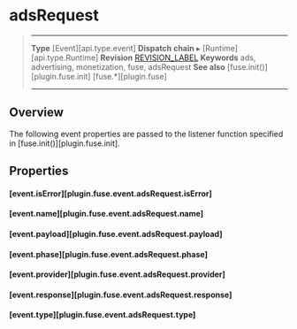 
# adsRequest

> --------------------- ------------------------------------------------------------------------------------------
> __Type__              [Event][api.type.event]
> __Dispatch chain__    &#9656; [Runtime][api.type.Runtime]
> __Revision__          [REVISION_LABEL](REVISION_URL)
> __Keywords__          ads, advertising, monetization, fuse, adsRequest
> __See also__			[fuse.init()][plugin.fuse.init]
>						[fuse.*][plugin.fuse]
> --------------------- ------------------------------------------------------------------------------------------

## Overview

The following event properties are passed to the listener function specified in [fuse.init()][plugin.fuse.init].


## Properties

#### [event.isError][plugin.fuse.event.adsRequest.isError]

#### [event.name][plugin.fuse.event.adsRequest.name]

#### [event.payload][plugin.fuse.event.adsRequest.payload]

#### [event.phase][plugin.fuse.event.adsRequest.phase]

#### [event.provider][plugin.fuse.event.adsRequest.provider]

#### [event.response][plugin.fuse.event.adsRequest.response]

#### [event.type][plugin.fuse.event.adsRequest.type]